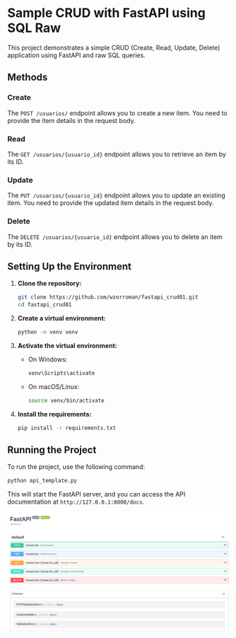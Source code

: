 # Sample CRUD with FastAPI using SQL Raw

This project demonstrates a simple CRUD (Create, Read, Update, Delete) application using FastAPI and raw SQL queries.

## Methods

### Create
The `POST /usuarios/` endpoint allows you to create a new item. You need to provide the item details in the request body.

### Read
The `GET /usuarios/{usuario_id}` endpoint allows you to retrieve an item by its ID.

### Update
The `PUT /usuarios/{usuario_id}` endpoint allows you to update an existing item. You need to provide the updated item details in the request body.

### Delete
The `DELETE /usuarios/{usuario_id}` endpoint allows you to delete an item by its ID.

## Setting Up the Environment

1. **Clone the repository:**
    ```bash
    git clone https://github.com/wzorroman/fastapi_crud01.git
    cd fastapi_crud01
    ```

2. **Create a virtual environment:**
    ```bash
    python -m venv venv
    ```

3. **Activate the virtual environment:**
    - On Windows:
      ```bash
      venv\Scripts\activate
      ```
    - On macOS/Linux:
      ```bash
      source venv/bin/activate
      ```

4. **Install the requirements:**
    ```bash
    pip install -r requirements.txt
    ```

## Running the Project

To run the project, use the following command:
```bash
python api_template.py
```

This will start the FastAPI server, and you can access the API documentation at `http://127.0.0.1:8000/docs`.

![Documentacion](docs.png)
